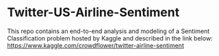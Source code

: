 # Twitter-US-Airline-Sentiment

This repo contains an end-to-end analysis and modeling of a Sentiment Classification problem hosted by Kaggle and described in the link below:
https://www.kaggle.com/crowdflower/twitter-airline-sentiment
